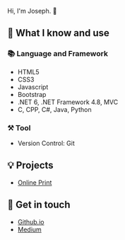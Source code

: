Hi, I'm Joseph. 👋
## 🧠 What I know and use
### 📚 Language and Framework
- HTML5
- CSS3
- Javascript
- Bootstrap
- .NET 6, .NET Framework 4.8, MVC
- C, CPP, C#, Java, Python

### ⚒️ Tool
- Version Control: Git

## 💡 Projects
- [Online Print](https://github.com/joseph0711/OnlinePrint)

## 🔗 Get in touch
- [Github.io](http://joseph0711.github.io/)
- [Medium](https://medium.com/@joseph900711/about)
